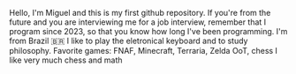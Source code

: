 Hello, I'm Miguel and this is my first github repository.
If you're from the future and you are interviewing me for a job interview, remember that I program since 2023, so that you know how long I've been programming.
I'm from Brazil 🇧🇷
I like to play the eletronical keyboard and to study philosophy.
Favorite games: FNAF, Minecraft, Terraria, Zelda OoT, chess
I like very much chess and math
